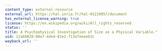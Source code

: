 ```yaml
---
content_type: external-resource
external_url: https://hal.inria.fr/hal-01219057/document
has_external_license_warning: true
license: https://en.wikipedia.org/wiki/All_rights_reserved
status: ''
title: A Psychophysical Investigation of Size as a Physical Variable." (PDF - 10MB)
uid: 12a60820-00a7-4de4-81e2-f13afeeeeb3c
wayback_url: ''
---
```

